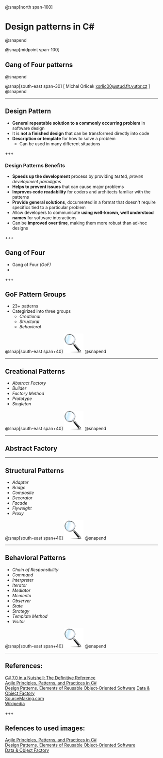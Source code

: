 ﻿@snap[north span-100]
# Design patterns in C#
@snapend

@snap[midpoint span-100]
## Gang of Four patterns
@snapend

@snap[south-east span-30]
[ Michal Orlicek <xorlic00@stud.fit.vutbr.cz> ]
@snapend 

---
## Design Pattern
* **General repeatable solution to a commonly occurring problem** in software design
* It is **not a finished design** that can be transformed directly into code
* **Description or template** for how to solve a problem
  * Can be used in many different situations

+++
### Design Patterns Benefits
* **Speeds up the development** process by providing *tested, proven development paradigms*
* **Helps to prevent issues** that can cause major problems
* **Improves code readability** for coders and architects familiar with the patterns
* **Provide general solutions**, documented in a format that doesn't require specifics tied to a particular problem
* Allow developers to communicate **using well-known, well understood names** for software interactions
* Can be **improved over time**, making them more robust than ad-hoc designs

+++
## Gang of Four 
* Gang of Four *(GoF)*
* 

+++
## GoF Pattern Groups
* 23+ patterns 
* Categirized into three groups
  * *Creational*
  * *Structural*
  * *Behavioral*

@snap[south-east span+40]
![](/Lectures/Assets/img/MagnifyingGlass.png)
@snapend

---
## Creational Patterns
* *Abstract Factory*
* *Builder*
* *Factory Method*
* *Prototype*
* *Singleton*

@snap[south-east span+40]
![](/Lectures/Assets/img/MagnifyingGlass.png)
@snapend

---
##  Abstract Factory

---
## Structural Patterns
* *Adapter*
* *Bridge*
* *Composite*
* *Decorator*
* *Facade*
* *Flyweight*
* *Proxy*

@snap[south-east span+40]
![](/Lectures/Assets/img/MagnifyingGlass.png)
@snapend

---
## Behavioral Patterns
* *Chain of Responsibility*
* *Command*
* *Interpreter*
* *Iterator*
* *Mediator*
* *Memento*
* *Observer*
* *State*
* *Strategy*
* *Template Method*
* *Visitor*

@snap[south-east span+40]
![](/Lectures/Assets/img/MagnifyingGlass.png)
@snapend

---
## References:
[C# 7.0 in a Nutshell: The Definitive Reference](https://www.amazon.com/C-7-0-Nutshell-Definitive-Reference/dp/1491987650)  
[Agile Principles, Patterns, and Practices in C#](https://www.amazon.de/Agile-Principles-Patterns-Practices-C/dp/0131857258)  
[Design Patterns. Elements of Reusable Object-Oriented Software](https://www.amazon.de/Patterns-Elements-Reusable-Object-Oriented-Software/dp/0201633612)
[Data & Object Factory](https://www.dofactory.com/)  
[SourceMaking.com](https://sourcemaking.com/)  
[Wikipedia](https://en.wikipedia.org)  

+++
## Refences to used images:
[Agile Principles, Patterns, and Practices in C#](https://www.amazon.de/Agile-Principles-Patterns-Practices-C/dp/0131857258)  
[Design Patterns. Elements of Reusable Object-Oriented Software](https://www.amazon.de/Patterns-Elements-Reusable-Object-Oriented-Software/dp/0201633612)  
[Data & Object Factory](https://www.dofactory.com/)  